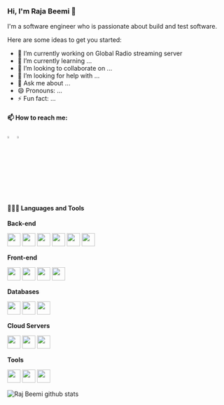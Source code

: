 ### Hi, I'm Raja Beemi 👋

I'm a software engineer who is passionate about build and test software.

Here are some ideas to get you started:

- 🔭 I’m currently working on Global Radio streaming server
- 🌱 I’m currently learning ...
- 👯 I’m looking to collaborate on ...
- 🤔 I’m looking for help with ...
- 💬 Ask me about ...
- 😄 Pronouns: ...
- ⚡ Fun fact: ...

#### 📫 How to reach me:   
  [<img src="https://img.icons8.com/color/48/000000/linkedin.png" width="3.5%"/>](https://www.linkedin.com/in/rajbeemi/)
  <a href="mailto:beemi.raja@gmail.com"> <img src="https://img.icons8.com/fluent/48/000000/gmail.png" width="3.5%"/> </a>
  
#### 👨🏻‍💻 Languages and Tools <br />
  
  **Back-end**
  
  <code><img height="30" src="https://raw.githubusercontent.com/dereknguyen269/dereknguyen269/master/images/ruby.png"></code>
  <code><img height="30" src="https://raw.githubusercontent.com/dereknguyen269/dereknguyen269/master/images/rails.png"></code>
  <code><img height="30" src="https://raw.githubusercontent.com/dereknguyen269/dereknguyen269/master/images/nodejs.png"></code>
  <code><img height="30" src="https://raw.githubusercontent.com/dereknguyen269/dereknguyen269/master/images/php.svg"></code>
  <code><img height="30" src="https://raw.githubusercontent.com/dereknguyen269/dereknguyen269/master/images/go.png"></code>
  <code><img height="30" src="https://raw.githubusercontent.com/dereknguyen269/dereknguyen269/master/images/elixir.png"></code>
  
  **Front-end**
  
  <code><img height="30" src="https://raw.githubusercontent.com/dereknguyen269/dereknguyen269/master/images/html.png"></code>
  <code><img height="30" src="https://raw.githubusercontent.com/dereknguyen269/dereknguyen269/master/images/css3.png"></code>
  <code><img height="30" src="https://raw.githubusercontent.com/dereknguyen269/dereknguyen269/master/images/js.png"></code>
  <code><img height="30" src="https://raw.githubusercontent.com/dereknguyen269/dereknguyen269/master/images/reactjs.png"></code>
  
  **Databases**
  
  <code><img height="30" src="https://raw.githubusercontent.com/dereknguyen269/dereknguyen269/master/images/postgresql.png"></code>
  <code><img height="30" src="https://raw.githubusercontent.com/dereknguyen269/dereknguyen269/master/images/mysql.svg"></code>
  <code><img height="30" src="https://raw.githubusercontent.com/dereknguyen269/dereknguyen269/master/images/redis.png"></code>
  
  **Cloud Servers**
  
  <code><img height="30" src="https://raw.githubusercontent.com/dereknguyen269/dereknguyen269/master/images/aws.png"></code>
  <code><img height="30" src="https://raw.githubusercontent.com/dereknguyen269/dereknguyen269/master/images/gcloud.png"></code>
  <code><img height="30" src="https://raw.githubusercontent.com/dereknguyen269/dereknguyen269/master/images/DigitalOcean.png"></code>
  
  **Tools**
  
  <code><img height="30" src="https://raw.githubusercontent.com/dereknguyen269/dereknguyen269/master/images/docker.png"></code>
  <code><img height="30" src="https://raw.githubusercontent.com/dereknguyen269/dereknguyen269/master/images/atom.png"></code>
  <code><img height="30" src="https://raw.githubusercontent.com/dereknguyen269/dereknguyen269/master/images/vim.png"></code>
  
![Raj Beemi github stats](https://github-readme-stats.vercel.app/api?username=beemi&show_icons=true&theme=radical)
